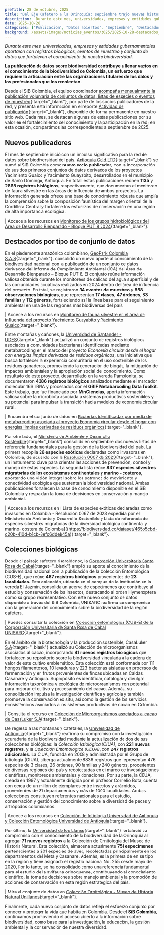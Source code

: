 ```yaml
---
preTitle: 28 de octubre, 2025
title: "Del Eje Cafetero a la Orinoquía: septiembre trajo nuevas historias de biodiversidad"
description: _Durante este mes, universidades, empresas y entidades gubernamentales aportaron con registros biológicos, eventos de muestreo y conjunto de datos que fortalecen el conocimiento de nuestra biodiversidad._
date: 2025-10-28
categories: ["Publicación", "Datos abiertos", "Septiembre", "Destacados SiB", "2025"]
background: /assets/images/noticias_eventos/2025/2025-10-28-destacados_septiembre.png
---
```


*Durante este mes, universidades, empresas y entidades gubernamentales aportaron con registros biológicos, eventos de muestreo y conjunto de datos que fortalecen el conocimiento de nuestra biodiversidad.*

**La publicación de datos sobre biodiversidad contribuye a llenar vacíos en el conocimiento de la biodiversidad de Colombia, un esfuerzo que requiere la articulación entre las organizaciones titulares de los datos y los profesionales que los recolectan.**

Desde el SiB Colombia, el equipo coordinador [acompaña mensualmente la publicación voluntaria de conjuntos de datos, listas de especies o eventos de muestreo](https://biodiversidad.co/compartir/guia-para-publicar/){:target="_blank"},  por parte de los socios publicadores de la red, y presenta esta información en el reporte [Actividad de publicación](https://biodiversidad.co/comunidad/actividad-de-publicacion/){:target="_blank"}, disponible de forma permanente en nuestro sitio web. Cada mes, se destacan algunas de estas publicaciones por su valor en el fortalecimiento del conocimiento y la participación en la red; en esta ocasión, compartimos las correspondientes a septiembre de 2025.

## Nuevos publicadores

El mes de septiembre inició con un impulso significativo para la red de datos sobre biodiversidad del país. [Antioquia Gold LTD](https://antioquiagold.com/){:target="_blank"} se sumó al SiB Colombia como **nuevo socio publicador**, con la incorporación de sus dos primeros conjuntos de datos derivados de los proyectos Yacimiento Guaico y Yacimiento Guayabito, desarrollados en el municipio de Santo Domingo, Antioquia. En total, estas publicaciones reúnen **1135** y **2865 registros biológicos**, respectivamente, que documentan el monitoreo de fauna silvestre en las áreas de influencia de ambos proyectos. La información generada ofrece una base de conocimiento robusta que amplía la comprensión sobre la composición faunística del margen oriental de la Cordillera Central y fortalece los esfuerzos de conservación en una región de alta importancia ecológica.

| Accede a los recursos en [ Monitoreo de los grupos hidrobiológicos del Área de Desarrollo Bienparado - Bloque PUT 8 2024](https://biodiversidad.co/data?datasetKey=f93117f2-8902-43f0-88fa-78f2c59fab4f){:target="_blank"}.

## Destacados por tipo de conjunto de datos

En el piedemonte amazónico colombiano, [GeoPark Colombia S.A.S](https://www.geo-park.com/es/assets/colombia/){:target="_blank"}. consolidó un nuevo aporte al conocimiento de la biodiversidad nacional con la publicación de un conjunto de datos derivados del Informe de Cumplimiento Ambiental (ICA) del Área de Desarrollo Bienparado – Bloque PUT 8. El conjunto reúne información valiosa obtenida durante los monitoreos de calidad del agua superficial y de las comunidades acuáticas realizados en 2024 dentro del área de influencia del proyecto. En total, se registraron **34 eventos de muestreo** y **858 observaciones biológicas**, que representan **17 clases**, **47 órdenes**, **83 familias** y **112 géneros**, fortaleciendo así la línea base para el seguimiento ambiental en una de las regiones más biodiversas del país.

| Accede a los recursos en [ Monitoreo de fauna silvestre en el área de influencia del proyecto Yacimiento Guayabito y Yacimiento Guaico](https://biodiversidad.co/data?publishingOrg=1bc0bbe6-fbad-4bba-999c-6aedd980caae){:target="_blank"}.

Entre montañas y cañones, la [Universidad de Santander - UDES](https://udes.edu.co/){:target="_blank"} actualizó un conjunto de registros biológicos asociados a comunidades bacterianas identificadas mediante metabarcoding en el marco del proyecto _Economía circular desde el hogar con energías limpias derivadas de residuos orgánicos_, una iniciativa que busca fortalecer la experiencia comunitaria en el uso sostenible de los residuos ganaderos, promoviendo la generación de biogás, la mitigación de impactos ambientales y la apropiación social del conocimiento. Como resultado de este proyecto, desarrollado en la vereda Pamplonita, se documentaron **4386 registros biológicos** analizados mediante el marcador molecular 16S rRNA y procesados con el **GBIF Metabarcoding Data Toolkit**. Este trabajo, que fue financiado por **MinCiencias**, aporta información valiosa sobre la microbiota asociada a sistemas productivos sostenibles y su potencial para impulsar la transición hacia modelos de economía circular rural.

| Encuentra el conjunto de datos en [ Bacterias identificadas por medio de metabarcoding asociada al proyecto Economía circular desde el hogar con energías limpias derivadas de residuos orgánicos](https://biodiversidad.co/data?datasetKey=280ded29-0d5a-40c3-ad75-ceed62caab20){:target="_blank"}.

Por otro lado, el [Ministerio de Ambiente y Desarrollo Sostenible](https://www.minambiente.gov.co/){:target="_blank"} consolidó en septiembre dos nuevas listas de referencia fundamentales para la gestión de la biodiversidad del país. La primera recopila **26 especies exóticas** declaradas como invasoras en Colombia, de acuerdo con la [Resolución 0067 de 2023](https://www.minambiente.gov.co/wp-content/uploads/2023/01/Resolucion-0067-de-2023.pdf){:target="_blank"}, un instrumento clave para orientar las acciones de prevención, control y manejo de estas especies. La segunda lista reúne **837 especies silvestres migratorias de los ecosistemas continentales y marino - costeros**, aportando una visión integral sobre los patrones de movimiento y conectividad ecológica que sustentan la biodiversidad nacional. Ambas publicaciones fortalecen la base de conocimiento disponible en el SiB Colombia y respaldan la toma de decisiones en conservación y manejo ambiental.

| Accede a los recursos en [ Lista de especies exóticas declaradas como invasoras en Colombia - Resolución 0067 de 2023 expedida por el Ministerio de Ambiente y Desarrollo Sostenible y Lista de referencia de especies silvestres migratorias de la diversidad biológica continental y marino- costera de Colombia]((https://biodiversidad.co/dataset/465b5cbd-c20b-410d-b1cb-3efc6ddeb45a){:target="_blank"}.

## Colecciones biológicas

Desde el paisaje cafetero risaraldense, la [Corporación Universitaria Santa Rosa de Cabal](https://unisarc.edu.co/){:target="_blank"} amplió su aporte al conocimiento de la biodiversidad nacional con la publicación de la Colección Entomológica (CUS-E), que reúne **467 registros biológicos** provenientes de **23 localidades**. Esta colección, ubicada en el campus de la institución en la vereda El Jazmín, consolida un acervo de especímenes que contribuye al estudio y conservación de los insectos, destacando al orden Hymenoptera como su grupo representativo. Con este nuevo conjunto de datos disponible a través del SiB Colombia, UNISARC reafirma su compromiso con la generación del conocimiento sobre la biodiversidad de la región cafetera.

| Puedes consultar la colección en [ Colección entomológica (CUS-E) de la Corporación Universitaria de Santa Rosa de Cabal UNISARC](https://ipt.biodiversidad.co/sib/resource?r=unisarc_coleccion_insectos){:target="_blank"}.

En el ámbito de la biotecnología y la producción sostenible, [CasaLuker S.A](https://www.casaluker.com/){:target="_blank"} actualizó su Colección de microorganismos asociados al cacao, incorporando **41 nuevos registros biológicos** que fortalecen su repositorio sobre la biodiversidad vinculada a la cadena de valor de este cultivo emblemático. Esta colección está conformada por 111 hongos filamentosos,  10 levaduras y 223 bacterias aisladas en procesos de fermentación y en frutos provenientes de fincas ubicadas en Caldas, Casanare y Antioquia. Supropósito es identificar, catalogar y divulgar información taxonómica y ecológica de microorganismos con potencial para mejorar el cultivo y procesamiento del cacao. Además, su consolidación impulsa la investigación científica y agrícola y también promueve la conservación ex situ, así como la gestión de los servicios ecosistémicos asociados a los sistemas productivos de cacao en Colombia.

| Consulta el recurso en [ Colección de Microorganismos asociados al cacao de CasaLuker S.A](https://ipt.biodiversidad.co/sib/resource?r=luker_coleccion-microorganismos){:target="_blank"}.

De regreso a las montañas y cafetales, la [Universidad de Antioquia](https://www.udea.edu.co/wps/portal/udea/web/inicio){:target="_blank"} reafirma su compromiso con la investigación ycuraduría de la biodiversidad mediante la actualización de dos de sus colecciones biológicas: la _Colección Ictiológica (CIUA)_, con **221 nuevos registros**, y la _Colección Entomológica (CEUA)_, con **247 registros adicionales**. La CIUA, fundada en 2008 y administrada por el Grupo de Ictiología (GIUA), alberga actualmente 8836 registros que representan 476 especies de 3 clases, 26 órdenes, 90 familias y 240 géneros, procedentes de diversas regiones del país y recolectadas en el marco de investigaciones científicas, monitoreos ambientales y donaciones. Por su parte, la CEUA, creada en 1997 y actualmente dirigida por el profesor Cornelio Bota, cuenta con cerca de un millón de ejemplares entre insectos y arácnidos, provenientes de 31 departamentos y más de 1000 localidades. Ambas colecciones constituyen referentes nacionales para el estudio, conservación y gestión del conocimiento sobre la diversidad de peces y artrópodos colombianos.

| Accede a los recursos en [ Colección de Ictiología Universidad de Antioquia y Colección Entomológica Universidad de Antioquia](https://ipt.biodiversidad.co/sib/resource?r=udea-001){:target="_blank"}.

Por último, la [Universidad de los Llanos](https://www.unillanos.edu.co/){:target="_blank"} fortaleció su compromiso con el conocimiento de la biodiversidad de la Orinoquia al agregar **71 nuevos registros** a la Colección de Ornitología del Museo de Historia Natural. Esta colección, almacena actualmente **751 especímenes** pertenecientes a 201 especies de aves, recolectadas principalmente en los departamentos del Meta y Casanare. Además, es la primera de en su tipo en la región y tiene asignado el registro nacional No. 255 desde mayo de 2020, Por lo tanto, se ha consolidado como una referencia fundamental para el estudio de la avifauna orinoquense, contribuyendo al conocimiento científico, la toma de decisiones sobre manejo ambiental y la promoción de acciones de conservación en esta región estratégica del país.

| Mira el conjunto de datos en [ Colección Ornitológica - Museo de Historia Natural Unillanos](https://ipt.biodiversidad.co/sib/resource?r=coleccion_ornitologia_museodehistorianatural-unillanos){:target="_blank"}.

Finalmente, cada nuevo conjunto de datos refleja el esfuerzo conjunto por conocer y proteger la vida que habita en Colombia. Desde el **SiB Colombia**, continuamos promoviendo el acceso abierto a la información sobre biodiversidad, como base para la investigación, la educación, la gestión ambiental y la conservación de nuestra diversidad.

